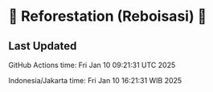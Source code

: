
# 🌳 Reforestation (Reboisasi) 🌲

## Last Updated

GitHub Actions time: Fri Jan 10 09:21:31 UTC 2025

Indonesia/Jakarta time: Fri Jan 10 16:21:31 WIB 2025
